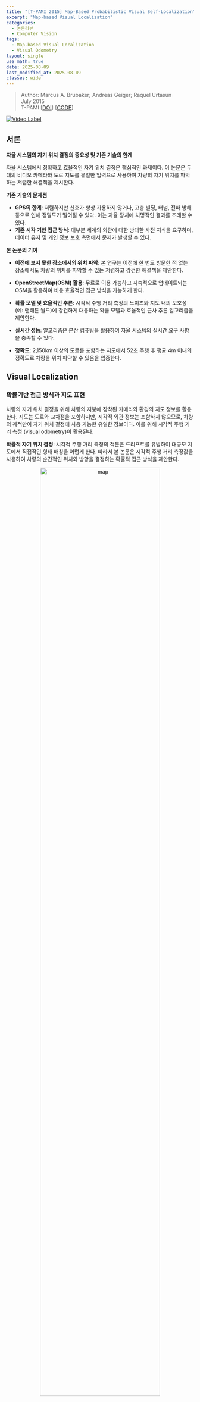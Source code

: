 ```yaml
---
title: "[T-PAMI 2015] Map-Based Probabilistic Visual Self-Localization"
excerpt: "Map-based Visual Localization"
categories:
  - 논문리뷰
  - Computer Vision
tags:
  - Map-based Visual Localization
  - Visual Odometry
layout: single
use_math: true
date: 2025-08-09
last_modified_at: 2025-08-09
classes: wide
---
```


> Author: Marcus A. Brubaker; Andreas Geiger; Raquel Urtasun  
> July 2015  
> T-PAMI [[DOI](https://doi.org/10.1109/TPAMI.2015.2453975)] [[CODE](https://www.cs.toronto.edu/~mbrubake/projects/map/)]

[![Video Label](http://img.youtube.com/vi/xpVxTMJENg4/0.jpg)](https://youtu.be/xpVxTMJENg4)

## 서론
**자율 시스템의 자기 위치 결정의 중요성 및 기존 기술의 한계**

자율 시스템에서 정확하고 효율적인 자기 위치 결정은 핵심적인 과제이다. 이 논문은 두 대의 비디오 카메라와 도로 지도를 유일한 입력으로 사용하여 차량의 자기 위치를 파악하는 저렴한 해결책을 제시한다.

**기존 기술의 문제점**
- **GPS의 한계**: 저렴하지만 신호가 항상 가용하지 않거나, 고층 빌딩, 터널, 전파 방해 등으로 인해 정밀도가 떨어질 수 있다. 이는 자율 장치에 치명적인 결과를 초래할 수 있다.
- **기존 시각 기반 접근 방식**: 대부분 세계의 외관에 대한 방대한 사전 지식을 요구하며, 데이터 유지 및 개인 정보 보호 측면에서 문제가 발생할 수 있다.

**본 논문의 기여**
- **이전에 보지 못한 장소에서의 위치 파악**: 본 연구는 이전에 한 번도 방문한 적 없는 장소에서도 차량의 위치를 파악할 수 있는 저렴하고 강건한 해결책을 제안한다.

- **OpenStreetMap(OSM) 활용**: 무료로 이용 가능하고 지속적으로 업데이트되는 OSM을 활용하여 비용 효율적인 접근 방식을 가능하게 한다.

- **확률 모델 및 효율적인 추론**: 시각적 주행 거리 측정의 노이즈와 지도 내의 모호성(예: 맨해튼 월드)에 강건하게 대응하는 확률 모델과 효율적인 근사 추론 알고리즘을 제안한다.

- **실시간 성능**: 알고리즘은 분산 컴퓨팅을 활용하여 자율 시스템의 실시간 요구 사항을 충족할 수 있다.

- **정확도**: 2,150km 이상의 도로를 포함하는 지도에서 52초 주행 후 평균 4m 이내의 정확도로 차량을 위치 파악할 수 있음을 입증한다.

## Visual Localization
### 확률기반 접근 방식과 지도 표현
차량의 자기 위치 결정을 위해 차량의 지붕에 장착된 카메라와 환경의 지도 정보를 활용한다. 지도는 도로와 교차점을 포함하지만, 시각적 외관 정보는 포함하지 않으므로, 차량의 궤적만이 자기 위치 결정에 사용 가능한 유일한 정보이다. 이를 위해 시각적 주행 거리 측정 (visual odometry)이 활용된다.

**확률적 자기 위치 결정**:
시각적 주행 거리 측정의 적분은 드리프트를 유발하여 대규모 지도에서 직접적인 형태 매칭을 어렵게 한다. 따라서 본 논문은 시각적 주행 거리 측정값을 사용하여 차량의 순간적인 위치와 방향을 결정하는 확률적 접근 방식을 제안한다.

<p align="center">
  <img src="/assets/images/pami15_lost/img2.png" alt="map" style="width: 80%;">
</p>

**지도 표현**:
지도는 방향성 그래프 (directed graph)로 표현되며, 노드는 도로 구간을, 엣지는 이들 구간의 연결성을 정의한다.
모든 도로 구간은 선형 또는 원호세그먼트로 표현되며, 다음 매개변수들로 정의된다.
교차로는 원형 호로 '부드럽게' 처리되어 차선 기반의 지도 표현을 얻는다.

<p align="center">
  <img src="/assets/images/pami15_lost/img3.png" alt="map" style="width: 80%;">
</p>

**도로 구간 모델링**:
모든 도로 구간은 선형 또는 원호세그먼트로 표현되며, 다음 매개변수들로 정의된다.
- 시작점 ($p_0$), 끝점 ($p_1$)
- 길이 ($\ell$)
- 초기 방향 ($\beta$)
- 곡률 ($\alpha$): 선형 세그먼트의 경우 $\alpha=0$이며, 원호세그먼트의 경우 $\alpha = \frac{\psi_1 - \psi_0}{\ell}$ (여기서 $\psi_0, \psi_1$은 시작 및 끝 각도)

**차량 상태 및 전역 위치/방향 계산**:
차량의 상태는 주행 중인 도로 구간 ($u$), 해당 구간 시작점으로부터의 거리 ($d$), 지역 도로 방향에 대한 차량의 각도 오프셋 ($\theta$)으로 정의된다.
- **전역 방향**: $\bar{\theta} = \theta + \beta + \alpha d$
- **전역 위치**:
  - 선형 세그먼트: $\bar{p} = p_0 + \frac{d}{\ell}(p_1 - p_0)$
  - 원호세그먼트: $\bar{p} = c + r d(\psi_0 + \frac{d}{\ell}(\psi_1 - \psi_0))$ (여기서 $c$는 원의 중심, $r$은 반지름, $d(\psi) = (\cos\psi, \sin\psi)^\top$)

### 상태 공간 및 추론 알고리즘
차량의 움직임은 이산 시간 모델로 표현되며, 상태 $x_t = (u_t, s_t)$는 현재 도로 구간 ($u_t$)과 해당 구간 내의 상태 ($s_t = (d_t, \dot{d}_t, \theta_t, \dot{\theta}_t)$)를 포함한다.

**상태 전이 모델**: $p(x_t|x_{t-1}) = p(u_t|x_{t-1})p(s_t|u_t, x_{t-1})$
- 상태 전이 분포는 선형 변환에 가우시안 노이즈가 더해진 형태로 가정된다: $p(s_t|u_t, x_{t-1}) = \mathcal{N}(s_t | A_{u_t,u_{t-1}}s_{t-1} + b_{u_t,u_{t-1}}, \Sigma_{s_{u_t}})$
- **거리 변화 모델**: 2차, 상수 속도 모델 ($d_t = d_{t-1} + (\dot{d}_{t-1} - \dot{d}_{t-2})$)
- **각도 변화 모델**: 1차 자기회귀 모델(AR(1)) ($\theta_t = \gamma_{u_t}\theta_{t-1}$)  

$$\mathbf{A}_{u_t,u_{t-1}} = \begin{bmatrix} 2 & -1 & 0 & 0 \\ 1 & 0 & 0 & 0 \\ 0 & 0 & \gamma_{u_t} & 0 \\ 0 & 0 & 0 & 0 \end{bmatrix}$$

$$\mathbf{b}_{u_t,u_{t-1}} = \begin{cases} -(\ell_{u_t}^{-1}, \ell_{u_t}^{-1}, 0, \theta_{u_t,u_{t-1}})^\top & u_t \neq u_{t-1} \\ (0,0,0,0)^\top & u_t = u_{t-1} \end{cases}$$

$\theta_{u_t,u_{t-1}}$는 이전 도로 구간의 끝과 현재 도로 구간의 시작 사이의 각도이다.

**추론 알고리즘**: 필터링 분포 $p(x_t|y_{1:t})$는 예측 단계와 업데이트 단계로 나뉘어 재귀적으로 계산된다.
- **예측 단계**:
  - 대부분의 경우, 전이 확률의 시그모이드 형태 때문에 분석적 근사 (analytic approximation)가 사용된다.
  - 전이 확률의 변곡점 근처에서 모드가 겹치면 몬테카를로 근사 (Monte Carlo approximation)를 통해 정확도를 유지한다.
- **업데이트 단계**: 예측된 모드에 관측 $y_t$를 반영하여 업데이트한다. 이는 가우시안 밀도를 곱하는 것과 유사하며, 칼만 필터의 업데이트와 유사한 방식으로 진행된다.
- **후방 분포 복잡도 관리**:
  - 후방 분포의 혼합 성분 수가 지수적으로 증가하는 것을 막기 위해 세 가지 근사화를 사용한다.
  - **모드 병합**: 유사한 모드들을 단일 성분으로 병합한다.
  - **가지치기**: 확률이 임계값 이하인 도로의 혼합 성분들을 제거한다.
  - **혼합 모델 단순화 (GMM simplification)**: 혼합 성분 수가 너무 많아질 때, KL 발산(Kullback-Leibler divergence)을 특정 임계값($\epsilon$) 이하로 유지하면서 성분들을 제거하거나 업데이트하는 절차를 수행한다.
    - KL 발산 상한은 $D(f||g) \le \hat{D}(\phi, \psi, M, M')$으로 주어진 변분 파라미터($\phi, \psi$)로 최소화된다.
    - 단순화된 GMM의 각 성분 파라미터는 다음 식을 통해 반복적으로 업데이트된다:  
    
    $$\mu_b = \frac{\sum_a \phi_{a,b}\mu_a}{\sum_a \phi_{a,b}}$$
    
    $$\Sigma_b = \frac{\sum_a \phi_{a,b}(\Sigma_a + (\mu_a - \mu_b)(\mu_a - \mu_b)^\top)}{\sum_a \phi_{a,b}}$$
- **병렬 처리**: 이 알고리즘은 병렬 처리가 가능하도록 설계되어 실시간 성능을 달성한다.

## 실험 평가
제안된 위치 결정 방법은 KITTI 시각 주행 거리 측정 데이터셋을 사용하여 평가된다.

**실험 설정**
- KITTI 데이터셋의 11개 훈련 시퀀스를 활용했다.
- LIBVISO2 라이브러리를 통해 모노큘러 및 스테레오 시각 주행 거리 측정값을 계산했다.
- 계산 시간 단축을 위해 시각 주행 거리 측정값은 초당 1프레임으로 서브샘플링되었다.

**평가 지표**: 위치 및 방향 오차는 시스템이 'localized'된 후 (후방 분포가 10초 이상 단일 모드를 유지) 계산된다.
- **오라클 (oracle) 오차**: GPS 데이터를 지도에 투영하여 계산된 재투영 오차로, 주어진 지도 데이터로 달성 가능한 최상의 오차를 나타낸다.

아래는 정량 평가 결과 (Table 1)이다.

<p align="center">
  <img src="/assets/images/pami15_lost/img4.png" alt="table1" style="width: 80%;">
</p>

스테레오 시각 주행 거리 측정 결과는 오라클 오차의 표준 편차(±2.2m) 범위 내에 있어, 지도 및 GPS 데이터의 부정확성으로 인한 이론적 한계에 근접한 성능을 보여준다.
모노큘러 주행 거리 측정은 시퀀스 01(고속도로 고속 주행) 및 08(이상치 발생)에서 누적 오차로 인해 성능이 좋지 않았다.

**식별 가능한 시퀀스 분석**:
- **모호한 시퀀스 (04, 06)**: 짧은 직선 도로(04) 또는 대칭 경로(06)는 근본적인 모호성으로 인해 위치 파악이 불가능했다.
- **빠르게 위치 파악되는 시퀀스 (02, 10)**: 곡선 도로를 통과하여 빠르게 고유하게 식별되었다.
- **오래 걸리는 시퀀스 (01, 08)**: 긴 직선 구간은 위치 파악이 어렵다.

**단순화 임계값 ($\epsilon$) 영향**:
- $\epsilon$이 커질수록 계산 시간은 감소하고 오차는 증가한다.
- $\epsilon = 10^{-2}$ nats에서 계산 시간과 오차 간의 균형이 가장 좋았다.

**지도 크기 영향**: 초기 영역 크기가 작을수록 위치 파악 시간이 빠르지만, 일정 크기(약 2km²) 이상에서는 지도 크기가 위치 파악 시간에 미치는 영향이 미미해졌다.

**노이즈에 대한 강인성**: GPS 기반 주행 거리 측정값에 가우시안 노이즈를 추가한 결과, SNR(신호 대 잡음비)이 1 이하로 떨어지기 전까지는 오차 변화가 작아 성능이 노이즈에 강인함을 보여준다.

## 결론
이 논문은 카메라와 크라우드소싱 기반의 무료 온라인 지도를 활용한 자기 위치 결정접근 방식을 제시한다.

**연구의 의의**:
- 고속도로, 교외, 혼잡한 도시 등 다양한 시나리오에서 성공적으로 적용되었다.  
- KITTI 벤치마크에서 평균 4m의 정밀도로 1분 이내에 차량 위치를 파악하는 뛰어난 성능을 입증했다.

**향후 연구 방향**:
- **노이즈 모델 개선**: 모노큘러 주행 거리 측정에서 주기적으로 발생하는 큰 이상치(outlier)를 고려하여, 관측 노이즈의 heavy-tailed 특성을 다루는 모델 확장을 통해 강인성을 향상시킬 수 있다.
- **추가 시각적 단서 통합**: OpenStreetMap에 포함된 속도 제한, 도로명 등 추가적인 시각적 단서를 활용하여 위치 결정 정확도를 더욱 높일 수 있다.
